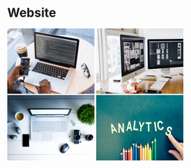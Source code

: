 # Website
<img src="https://github.com/Ayush-coding/Website/blob/4e1e7656b64706c52bfdcdd14606be3bc56cb6a3/images/work2.jpg" alt=  "Image Description" width="200">



<img src="https://github.com/Ayush-coding/Website/blob/4e1e7656b64706c52bfdcdd14606be3bc56cb6a3/images/work4.jpg" alt=  "Image Description" width="200">



<img src ="https://github.com/Ayush-coding/Website/blob/4e1e7656b64706c52bfdcdd14606be3bc56cb6a3/images/work3.jpg " alt=  "Image Description" width="200">



<img src ="https://github.com/Ayush-coding/Website/blob/4e1e7656b64706c52bfdcdd14606be3bc56cb6a3/images/work5.jpg " alt=  "Image Description" width="200">
